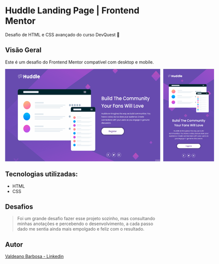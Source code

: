 # Huddle Landing Page | Frontend Mentor
Desafio de HTML e CSS avançado do curso DevQuest 🚀

## Visão Geral

Este é um desafio do Frontend Mentor compatível com desktop e mobile.

<div style="display: flex; gap: 10px;">
  <img src="./src/images/desktop.gif" height="300" alt="gif da tela inicial do projeto"/>
  <img src="./src/images/mobile.png" height="300" alt="tela inicial no mobile"/>
</div>

## Tecnologias utilizadas:
- HTML
- CSS

## Desafios
> Foi um grande desafio fazer esse projeto sozinho, mas consultando minhas anotações e percebendo o desenvolvimento, a cada passo dado me sentia ainda mais empolgado e feliz com o resultado.

## Autor

[Valdeano Barbosa - Linkedin](https://www.linkedin.com/in/valdeanofilhoo/)

